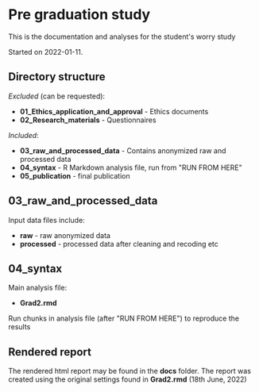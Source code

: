 # Pre graduation study

This is the documentation and analyses for the student's worry study

Started on 2022-01-11.

## Directory structure

*Excluded* (can be requested):
* **01_Ethics_application_and_approval** - Ethics documents
* **02_Research_materials** - Questionnaires

*Included*:
* **03_raw_and_processed_data** - Contains anonymized raw and processed data
* **04_syntax** - R Markdown analysis file, run from "RUN FROM HERE"
* **05_publication** - final publication


## 03_raw_and_processed_data

Input data files include:

* **raw** - raw anonymized data
* **processed** - processed data after cleaning and recoding etc

## 04_syntax

Main analysis file:

* **Grad2.rmd**

Run chunks in analysis file (after "RUN FROM HERE") to reproduce the results

## Rendered report

The rendered html report may be found in the **docs** folder.
The report was created using the original settings found in **Grad2.rmd** (18th June, 2022)
